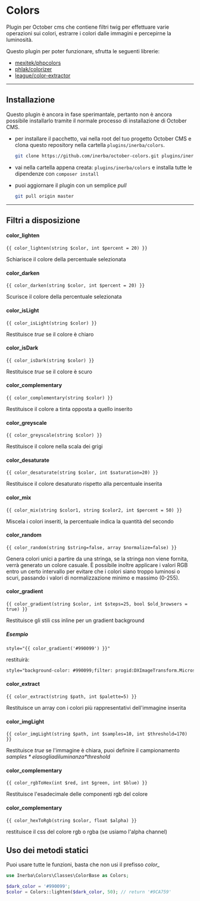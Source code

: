 Colors
===================
Plugin per October cms che contiene filtri twig per effettuare varie operazioni sui colori, estrarre i colori dalle immagini e percepirne la luminosità.

Questo plugin per poter funzionare, sfrutta le seguenti librerie:
 - [mexitek/phpcolors](https://github.com/mexitek/phpColors)
 - [phlak/colorizer](https://github.com/PHLAK/Colorizer)
 - [league/color-extractor](https://github.com/thephpleague/color-extractor)

--------------------

Installazione
-------------

Questo plugin è ancora in fase sperimantale, pertanto non è ancora possibile installarlo tramite il normale processo di installazione di October CMS.

 - per installare il pacchetto, vai nella root del tuo progetto October CMS e clona questo repository nella cartella `plugins/inerba/colors`.
 
 	```bash
 	git clone https://github.com/inerba/october-colors.git plugins/inerba/colors
 	```

 - vai nella cartella appena creata: `plugins/inerba/colors` e installa tutte le dipendenze con `composer install`
 - puoi aggiornare il plugin con un semplice *pull*

  	```bash
 	git pull origin master
 	```

----------

## Filtri a disposizione

#### color\_lighten
`{{ color_lighten(string $color, int $percent = 20) }}`

Schiarisce il colore della percentuale selezionata

#### color\_darken
`{{ color_darken(string $color, int $percent = 20) }}`

Scurisce il colore della percentuale selezionata

#### color\_isLight
`{{ color_isLight(string $color) }}`

Restituisce *true* se il colore è chiaro

#### color\_isDark
`{{ color_isDark(string $color) }}`

Restituisce *true* se il colore è scuro

#### color\_complementary
`{{ color_complementary(string $color) }}`

Restituisce il colore a tinta opposta a quello inserito

#### color\_greyscale
`{{ color_greyscale(string $color) }}`

Restituisce il colore nella scala dei grigi

#### color\_desaturate
`{{ color_desaturate(string $color, int $saturation=20) }}`

Restituisce il colore desaturato rispetto alla percentuale inserita

#### color\_mix
`{{ color_mix(string $color1, string $color2, int $percent = 50) }}`

Miscela i colori inseriti, la percentuale indica la quantità del secondo

#### color\_random
`{{ color_random(string $string=false, array $normalize=false) }}`

Genera colori unici a partire da una stringa, se la stringa non viene fornita, verrà generato un colore casuale. È possibile inoltre applicare i valori RGB entro un certo intervallo per evitare che i colori siano troppo luminosi o scuri, passando i valori di normalizzazione minimo e massimo (0-255).

#### color\_gradient
`{{ color_gradient(string $color, int $steps=25, bool $old_browsers = true) }}`

Restituisce gli stili css inline per un gradient background

##### Esempio
```twig
style="{{ color_gradient('#990099') }}"
```
restituirà:
```html
style="background-color: #990099;filter: progid:DXImageTransform.Microsoft.gradient(startColorstr='#ff1aff', endColorstr='#990099');background-image: -webkit-gradient(linear, 0% 0%, 0% 100%, from(#ff1aff), to(#990099));background-image: -webkit-linear-gradient(top, #ff1aff, #990099);background-image: -moz-linear-gradient(top, #ff1aff, #990099);background-image: -o-linear-gradient(top, #ff1aff, #990099);background-image: linear-gradient(to bottom, #ff1aff, #990099);
```

#### color\_extract
`{{ color_extract(string $path, int $palette=5) }}`

Restituisce un array con i colori più rappresentativi dell'immagine inserita

#### color\_imgLight
`{{ color_imgLight(string $path, int $samples=10, int $threshold=170) }}`

Restituisce *true* se l'immagine è chiara, puoi definire il campionamento *$samples* e la soglia di luminanza *$threshold*

#### color\_complementary
`{{ color_rgbToHex(int $red, int $green, int $blue) }}`

Restituisce l'esadecimale delle componenti rgb del colore

#### color\_complementary
`{{ color_hexToRgb(string $color, float $alpha) }}`

restituisce il css del colore rgb o rgba (se usiamo l'alpha channel)

## Uso dei metodi statici

Puoi usare tutte le funzioni, basta che non usi il prefisso *color_*

```php
use Inerba\Colors\Classes\ColorBase as Colors;

$dark_color = '#990099';
$color = Colors::lighten($dark_color, 50); // return '#9CA759'
```
